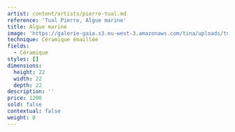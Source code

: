 ```yaml
---
artist: content/artists/pierre-tual.md
reference: 'Tual Pierre, Algue marine'
title: Algue marine
image: 'https://galerie-gaia.s3.eu-west-3.amazonaws.com/tina/uploads/tual-pierre/galerie-gaia-pierre tualIMG_5695.jpg'
technique: Céramique émaillée
fields:
  - Céramique
styles: []
dimensions:
  height: 22
  width: 22
  depth: 22
description: ''
price: 1200
sold: false
contextual: false
weight: 0
---
```


